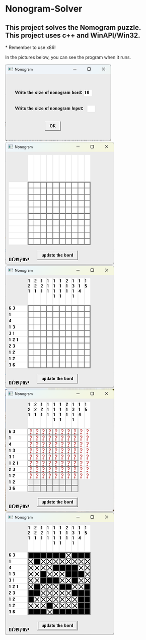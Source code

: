<h1>Nonogram-Solver</h1>
<h2>This project solves the Nomogram puzzle. </br>
This project uses c++ and WinAPI/Win32.</h2>

<p>* Remember to use x86!

  In the pictures below, you can see the program when it runs.
<p>
  
<img src="nonogram 1.png"></img>
<img src="nonogram 2.png"></img>
<img src="nonogram 3.png"></img>
<img src="nonogram 4.png"></img>
<img src="nonogram 5.png"></img>
